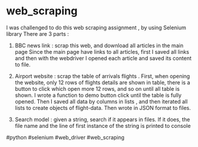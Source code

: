 # web_scraping

I was challenged to do this web scraping assignment , by using Selenium library
There are 3 parts :
1.	BBC news link : scrap this web, and download all articles in the main page
Since the main page have links to all articles, first I saved all links and then with the webdriver I opened each article and saved its content to file.

2.	Airport website : scrap the table of arrivals flights . 
First, when opening the website, only 12 rows of flights details are shown in table,
there is a button to click which open more 12 rows, and so on until all table is shown. I wrote a function to demo button click until the table is fully opened.
Then I saved all data by columns in lists , and then iterated all lists to create objects of flight-data. Then wrote in JSON format to files.

3.	Search model : given a string, search if it appears in files. If it does, the file name and the line of first instance of the string is printed to console




#python #selenium #web_driver #web_scraping
